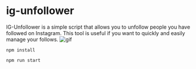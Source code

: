 # ig-unfollower
IG-Unfollower is a simple script that allows you to unfollow people you have followed on Instagram. This tool is useful if you want to quickly and easily manage your follows.
![gif](https://github.com/user-attachments/assets/999cc7bd-8ef4-4880-9c00-988f820e9218)

```
npm install
```
```
npm run start
```
